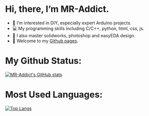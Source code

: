 # Hi, there, I’m MR-Addict.
- 👀 I’m interested in DIY, especially expert Arduino projects.
- 💻 My programming skills including C/C++, python, html, css, js.
- 💖 I also master solidworks, photoshop and easyEDA design.
- 🎇 Welcome to my [Github pages](https://mr-addict.github.io/Index/).

# My Github Status:
[![MR-Addict's GitHub stats](https://github-readme-stats.vercel.app/api?username=MR-Addict&hide=prs,contribs&show_icons=true&hide_title=true)](https://github.com/anuraghazra/github-readme-stats)

# Most Used Languages:
[![Top Langs](https://github-readme-stats.vercel.app/api/top-langs/?username=MR-Addict&hide_title=true)](https://github.com/anuraghazra/github-readme-stats)

<!---
MR-Addict/MR-Addict is a ✨ special ✨ repository because its `README.md` (this file) appears on your GitHub profile.
You can click the Preview link to take a look at your changes.
--->
